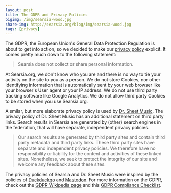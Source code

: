 ```yaml
---
layout: post
title: The GDPR and Privacy Policies
bigimg: /img/searsia-wood.jpg
share-img: http://searsia.org/blog/img/searsia-wood.jpg
tags: [privacy]
---
```


The GDPR, the European Union's General Data Protection Regulation is about 
to get into action, so we decided to make our [privacy policy][1] explicit. 
It comes pretty much down to the following statement:

> Searsia does not collect or share personal information. 

At Searsia.org, we don't know who you are and there is no way to tie your 
activity on the site to you as a person. We do not store Cookies, nor other 
identifying information that is automatically sent by your web browser 
like your browser's User agent or your IP address. We do not use third 
party tracking software like Google Analytics. We do not allow third 
party Cookies to be stored when you use Searsia.org. 

A smilar, but more elaborate privacy policy is used by [Dr. Sheet Music][2].
The privacy policy of Dr. Sheet Music has an additional statement on
third party links. Search results in Searsia are generated by (other)
search engines in the federation, that will have separate, independent
privacy policies.  

> Our search results are generated by third party sites and contain third 
> party metadata and third party links. These third party sites have 
> separate and independent privacy policies. We therefore have no 
> responsibility or liability for the content and activities of these 
> linked sites. Nonetheless, we seek to protect the integrity of our site 
> and welcome any feedback about these sites. 

The privacy policies of Searsia and Dr. Sheet Music were inspired by
the policies of [Duckduckgo][3] and [Mastodon][4]. For more information
on the GDPR, check out the [GDPR Wikipedia page][5] and this 
[GDPR Compliance Checklist][6].

[1]: http://searsia.org/about.html "About Searsia"
[2]: https://drsheetmusic.com/privacy.html "Dr. Sheet Music Terms & Privacy"
[3]: https://duckduckgo.com/privacy "Duckduckgo Privacy"
[4]: https://mastodon.social/terms "Mastodon.social Terms of Service and Privacy Policy"
[5]: https://en.wikipedia.org/wiki/General_Data_Protection_Regulation "GDPR on Wikipedia"
[6]: https://gdprchecklist.io/ "The GDPR Compliance Checklist" 
